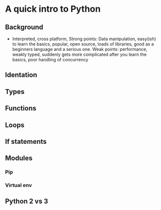 # A quick intro to Python

## Background

* Interpreted, cross platform, 
Strong points: Data manipulation, easy(ish) to learn the basics, popular, open source, loads of libraries, good as a beginners language and a serious one.
Weak points: performance, weakly typed, suddenly gets more complicated after you learn the basics, poor handling of concurrency

## Identation

## Types

## Functions

## Loops

## If statements

## Modules

### Pip

### Virtual env

## Python 2 vs 3
